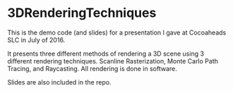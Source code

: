 # 3DRenderingTechniques

This is the demo code (and slides) for a presentation I gave at Cocoaheads SLC in July of 2016.

It presents three different methods of rendering a 3D scene using 3 different rendering techniques. Scanline Rasterization, Monte Carlo Path Tracing, and Raycasting. All rendering is done in software.

Slides are also included in the repo.
